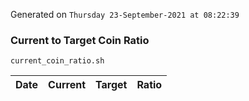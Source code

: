 Generated on `Thursday 23-September-2021 at 08:22:39`

### Current to Target Coin Ratio
`current_coin_ratio.sh`

Date|Current|Target|Ratio
---|---|---|---
